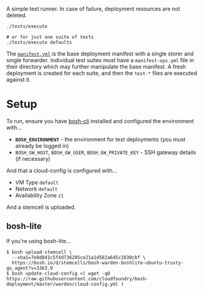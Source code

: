A simple test runner. In case of failure, deployment resources are not deleted.

    ./tests/execute

    # or for just one suite of tests
    ./tests/execute defaults

The [`manifest.yml`](manifest.yml) is the base deployment manifest with a single storer and single forwarder. Individual test suites must have a `manifest-ops.yml` file in their directory which may further manipulate the base manifest. A fresh deployment is created for each suite, and then the `test-*` files are executed against it.


# Setup

To run, ensure you have [bosh-cli](https://bosh.io/docs/cli-v2.html) installed and configured the environment with...

 * **`BOSH_ENVIRONMENT`** - the environment for test deployments (you must already be logged in)
 * `BOSH_GW_HOST`, `BOSH_GW_USER`, `BOSH_GW_PRIVATE_KEY` - SSH gateway details (if necessary)

And that a cloud-config is configured with...

 * VM Type `default`
 * Network `default`
 * Availability Zone `z1`

And a stemcell is uploaded.


## bosh-lite

If you're using bosh-lite...

    $ bosh upload-stemcell \
      --sha1=7e8d841c5f4d736285ce21a1d582a645c2830cbf \
      https://bosh.io/d/stemcells/bosh-warden-boshlite-ubuntu-trusty-go_agent?v=3363.9
    $ bosh update-cloud-config <( wget -qO https://raw.githubusercontent.com/cloudfoundry/bosh-deployment/master/warden/cloud-config.yml )
